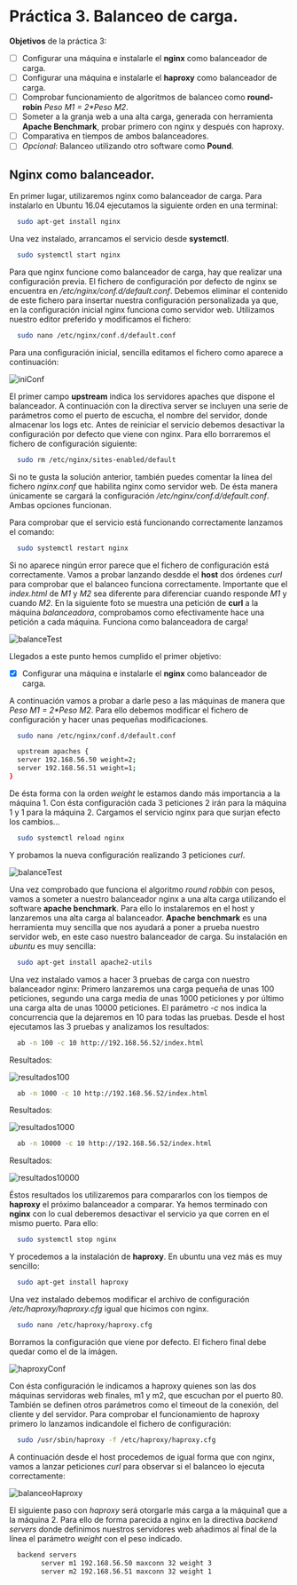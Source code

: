 # Práctica 3. Balanceo de carga.

**Objetivos** de la práctica 3:

- [ ] Configurar una máquina e instalarle el **nginx** como balanceador de carga.
- [ ] Configurar una máquina e instalarle el **haproxy** como balanceador de carga.
- [ ] Comprobar funcionamiento de algoritmos de balanceo como **round-robin** _Peso M1 = 2*Peso M2_.
- [ ] Someter a la granja web a una alta carga, generada con herramienta **Apache Benchmark**, probar primero con nginx y después con haproxy.
- [ ] Comparativa en tiempos de ambos balanceadores.
- [ ] _Opcional_: Balanceo utilizando otro software como **Pound**.

## Nginx como balanceador.
En primer lugar, utilizaremos nginx como balanceador de carga. Para instalarlo en Ubuntu 16.04 ejecutamos la siguiente orden en una terminal:

```bash
  sudo apt-get install nginx
```

Una vez instalado, arrancamos el servicio desde **systemctl**.
```bash
  sudo systemctl start nginx
```

Para que nginx funcione como balanceador de carga, hay que realizar una configuración previa. El fichero de configuración por defecto 
de nginx se encuentra en _/etc/nginx/conf.d/default.conf_. Debemos eliminar el contenido de este fichero para insertar nuestra
configuración personalizada ya que, en la configuración inicial nginx funciona como servidor web. Utilizamos nuestro editor preferido
y modificamos el fichero:

```bash
  sudo nano /etc/nginx/conf.d/default.conf
```

Para una configuración inicial, sencilla editamos el fichero como aparece a continuación:

![iniConf](https://raw.githubusercontent.com/VictorMorenoJimenez/SWAP/master/P3/img/confInicial.png)

El primer campo **upstream** indica los servidores apaches que dispone el balanceador. A continuación con la directiva
server se incluyen una serie de parámetros como el puerto de escucha, el nombre del servidor, donde almacenar los logs etc.
Antes de reiniciar el servicio debemos desactivar la configuración por defecto que viene con nginx. Para ello borraremos el fichero de configuración siguiente:

```bash
  sudo rm /etc/nginx/sites-enabled/default
```
Si no te gusta la solución anterior, también puedes comentar la línea del fichero _nginx.conf_ que habilita nginx como servidor web. De ésta manera únicamente se cargará la configuración _/etc/nginx/conf.d/default.conf_. Ambas opciones funcionan.

Para comprobar que el servicio está funcionando correctamente lanzamos el comando:

```bash
  sudo systemctl restart nginx
```

Si no aparece ningún error parece que el fichero de configuración está correctamente. Vamos a probar lanzando desdde el **host** dos órdenes _curl_ para comprobar que el balanceo funciona correctamente. Importante que el _index.html_ de _M1_ y _M2_ sea diferente para diferenciar cuando responde _M1_ y cuando _M2_. En la siguiente foto se muestra una petición de __curl__ a la máquina _balanceadora_, comprobamos como efectivamente hace una petición a cada máquina. Funciona como balanceadora de carga!


![balanceTest](https://raw.githubusercontent.com/VictorMorenoJimenez/SWAP/master/P3/img/curlBalancer.png)

Llegados a este punto hemos cumplido el primer objetivo:

- [X] Configurar una máquina e instalarle el **nginx** como balanceador de carga.

A continuación vamos a probar a darle peso a las máquinas de manera que _Peso M1 = 2*Peso M2_. Para ello debemos modificar el fichero de configuración y hacer unas pequeñas modificaciones.

```bash
  sudo nano /etc/nginx/conf.d/default.conf
```

```bash
  upstream apaches {
  server 192.168.56.50 weight=2;
  server 192.168.56.51 weight=1;
}
```
De ésta forma con la orden _weight_ le estamos dando más importancia a la máquina 1. Con ésta configuración cada 3 peticiones 2 irán para la máquina 1 y 1 para la máquina 2. Cargamos el servicio nginx para que surjan efecto los cambios...

```bash
  sudo systemctl reload nginx
```
Y probamos la nueva configuración realizando 3 peticiones _curl_.

![balanceTest](https://raw.githubusercontent.com/VictorMorenoJimenez/SWAP/master/P3/img/curlPesos.png)

Una vez comprobado que funciona el algoritmo _round robbin_ con pesos, vamos a someter a nuestro balanceador nginx a una alta carga utilizando el software __apache benchmark__. Para ello lo instalaremos en el host y lanzaremos una alta carga al balanceador. __Apache benchmark__ es una herramienta muy sencilla que nos ayudará a poner a prueba nuestro servidor web, en este caso nuestro balanceador de carga. Su instalación en _ubuntu_ es muy sencilla:

```bash
  sudo apt-get install apache2-utils
```

Una vez instalado vamos a hacer 3 pruebas de carga con nuestro balanceador nginx: Primero lanzaremos una carga pequeña de unas 100 peticiones, segundo una carga media de unas 1000 peticiones y por último una carga alta de unas 10000 peticiones. El parámetro _-c_ nos indica la concurrencia que la dejaremos en 10 para todas las pruebas. Desde el host ejecutamos las 3 pruebas y analizamos los resultados:

```bash
  ab -n 100 -c 10 http://192.168.56.52/index.html
```
Resultados:

![resultados100](https://raw.githubusercontent.com/VictorMorenoJimenez/SWAP/master/P3/img/stats100.png)

```bash
  ab -n 1000 -c 10 http://192.168.56.52/index.html
```
Resultados:

![resultados1000](https://raw.githubusercontent.com/VictorMorenoJimenez/SWAP/master/P3/img/stats1000.png)

```bash
  ab -n 10000 -c 10 http://192.168.56.52/index.html
```
Resultados:

![resultados10000](https://raw.githubusercontent.com/VictorMorenoJimenez/SWAP/master/P3/img/stats10000.png)


Éstos resultados los utilizaremos para compararlos con los tiempos de **haproxy** el próximo balanceador a comparar. Ya hemos terminado con __nginx__ con lo cual deberemos desactivar el servicio ya que corren en el mismo puerto. Para ello:


```bash
  sudo systemctl stop nginx
```

Y procedemos a la instalación de **haproxy**. En ubuntu una vez más es muy sencillo:

```bash
  sudo apt-get install haproxy
```

Una vez instalado debemos modificar el archivo de configuración _/etc/haproxy/haproxy.cfg_ igual que hicimos con nginx.

```bash
  sudo nano /etc/haproxy/haproxy.cfg
```
Borramos la configuración que viene por defecto. El fichero final debe quedar como el de la imágen.

![haproxyConf](https://raw.githubusercontent.com/VictorMorenoJimenez/SWAP/master/P3/img/haproxyConf.png)

Con ésta configuración le indicamos a haproxy quienes son las dos máquinas servidoras web finales, m1 y m2, que escuchan por el puerto 80. También se definen otros parámetros como el timeout de la conexión, del cliente y del servidor. Para comprobar el funcionamiento de haproxy primero lo lanzamos indicandole el fichero de configuración:

```bash
  sudo /usr/sbin/haproxy -f /etc/haproxy/haproxy.cfg
```

A continuación desde el host procedemos de igual forma que con nginx, vamos a lanzar peticiones _curl_ para observar si el balanceo lo ejecuta correctamente:

![balanceoHaproxy](https://raw.githubusercontent.com/VictorMorenoJimenez/SWAP/master/P3/img/balanceoHaproxy.png)

El siguiente paso con _haproxy_ será otorgarle más carga a la máquina1 que a la máquina 2. Para ello de forma parecida a nginx
en la directiva _backend servers_ donde definimos nuestros servidores web añadimos al final de la línea el parámetro _weight_ con el peso indicado.

```bash
  backend servers
        server m1 192.168.56.50 maxconn 32 weight 3
        server m2 192.168.56.51 maxconn 32 weight 1
```






